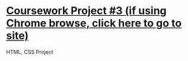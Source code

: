 # [Coursework Project #3 (if using Chrome browse, click here to go to site)](https://h-vasq.github.io/Coursework-Proj03-Renders/)
HTML, CSS Project

